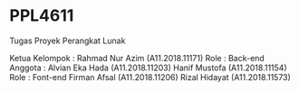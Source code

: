 # PPL4611
Tugas Proyek Perangkat Lunak

Ketua Kelompok  :  Rahmad Nur Azim 	(A11.2018.11171) Role : Back-end
Anggota         :  Alvian Eka Hada  	(A11.2018.11203) 
		   Hanif Mustofa 	(A11.2018.11154) Role : Font-end
		   Firman Afsal 	(A11.2018.11206)
		   Rizal Hidayat	(A11.2018.11573)


